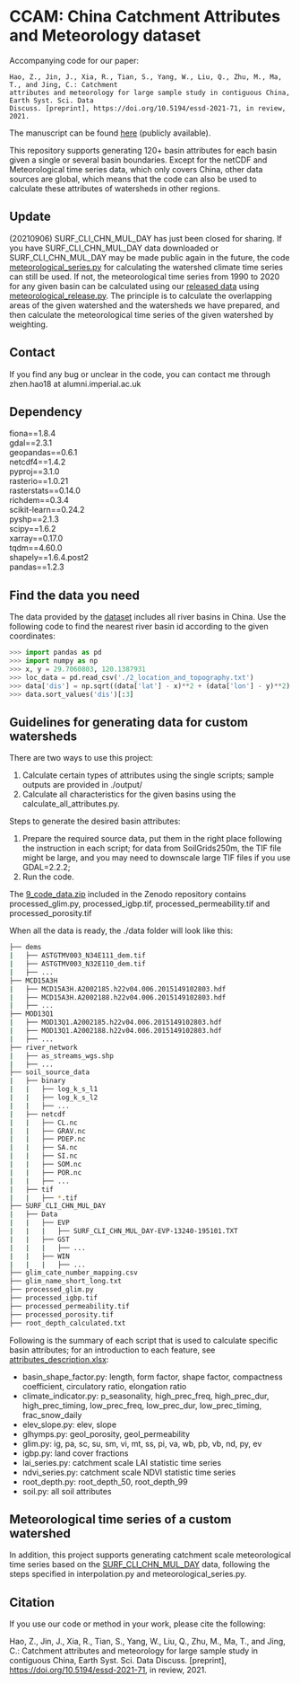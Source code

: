 # CCAM: China Catchment Attributes and Meteorology dataset

Accompanying code for our paper:

```
Hao, Z., Jin, J., Xia, R., Tian, S., Yang, W., Liu, Q., Zhu, M., Ma, T., and Jing, C.: Catchment 
attributes and meteorology for large sample study in contiguous China, Earth Syst. Sci. Data 
Discuss. [preprint], https://doi.org/10.5194/essd-2021-71, in review, 2021.
```

The manuscript can be found [here](https://essd.copernicus.org/preprints/essd-2021-71/essd-2021-71.pdf) (publicly available).

This repository supports generating 120+ basin attributes for each basin given a single or several basin boundaries. Except for the netCDF and Meteorological time series data, which only covers China, other data sources are global, which means that the code can also be used to calculate these attributes of watersheds in other regions.

## Update
(20210906) SURF_CLI_CHN_MUL_DAY has just been closed for sharing. If you have SURF_CLI_CHN_MUL_DAY data downloaded or SURF_CLI_CHN_MUL_DAY may be made public again in the future, the code [meteorological_series.py](https://github.com/haozhen315/CCAM-China-Catchment-Attributes-and-Meteorology-dataset/blob/main/meteorological_series.py) for calculating the watershed climate time series can still be used. If not, the meteorological time series from 1990 to 2020 for any given basin can be calculated using our [released data](https://zenodo.org/record/5137288) using [meteorological_release.py](https://github.com/haozhen315/CCAM-China-Catchment-Attributes-and-Meteorology-dataset/blob/main/meteorological_release.py). The principle is to calculate the overlapping areas of the given watershed and the watersheds we have prepared, and then calculate the meteorological time series of the given watershed by weighting. 

## Contact
If you find any bug or unclear in the code, you can contact me through zhen.hao18 at alumni.imperial.ac.uk

## Dependency
fiona==1.8.4<br/>
gdal==2.3.1<br/>
geopandas==0.6.1<br/>
netcdf4==1.4.2<br/>
pyproj==3.1.0<br/>
rasterio==1.0.21<br/>
rasterstats==0.14.0<br/>
richdem==0.3.4<br/>
scikit-learn==0.24.2<br/>
pyshp==2.1.3<br/>
scipy==1.6.2<br/>
xarray==0.17.0<br/>
tqdm==4.60.0<br/>
shapely==1.6.4.post2<br/>
pandas==1.2.3

## Find the data you need
The data provided by the [dataset](https://zenodo.org/record/5092162#.YPVcpuhLhPY) includes all river basins in China. Use the following code to find the nearest river basin id according to the given coordinates:
```python
>>> import pandas as pd
>>> import numpy as np
>>> x, y = 29.7060803, 120.1387931
>>> loc_data = pd.read_csv('./2_location_and_topography.txt')
>>> data['dis'] = np.sqrt((data['lat'] - x)**2 + (data['lon'] - y)**2)
>>> data.sort_values('dis')[:3]
```

## Guidelines for generating data for custom watersheds
There are two ways to use this project:
1. Calculate certain types of attributes using the single scripts; sample outputs are provided in ./output/
2. Calculate all characteristics for the given basins using the calculate_all_attributes.py.


Steps to generate the desired basin attributes:
1. Prepare the required source data, put them in the right place following the instruction in each script; for data from SoilGrids250m, the TIF file might be large, and you may need to downscale large TIF files if you use GDAL=2.2.2;
2. Run the code.

The [9_code_data.zip](https://zenodo.org/record/5137288/files/9_code_data.zip?download=1) included in the Zenodo repository contains processed_glim.py, processed_igbp.tif, processed_permeability.tif and processed_porosity.tif

When all the data is ready, the ./data folder will look like this:
```bash
├── dems
|   ├── ASTGTMV003_N34E111_dem.tif
|   ├── ASTGTMV003_N32E110_dem.tif
|   ├── ...
├── MCD15A3H
|   ├── MCD15A3H.A2002185.h22v04.006.2015149102803.hdf
|   ├── MCD15A3H.A2002188.h22v04.006.2015149102803.hdf
|   ├── ...
├── MOD13Q1
|   ├── MOD13Q1.A2002185.h22v04.006.2015149102803.hdf
|   ├── MOD13Q1.A2002188.h22v04.006.2015149102803.hdf
|   ├── ...
├── river_network
|   ├── as_streams_wgs.shp
|   ├── ...
├── soil_source_data
|   ├── binary
|   |   ├── log_k_s_l1
|   |   ├── log_k_s_l2
|   |   ├── ...
|   ├── netcdf 
|   |   ├── CL.nc
|   |   ├── GRAV.nc
|   |   ├── PDEP.nc
|   |   ├── SA.nc
|   |   ├── SI.nc
|   |   ├── SOM.nc
|   |   ├── POR.nc
|   |   ├── ...
|   ├── tif 
|   |   ├── *.tif
├── SURF_CLI_CHN_MUL_DAY
|   ├── Data
|   |   ├── EVP
|   |   |   ├── SURF_CLI_CHN_MUL_DAY-EVP-13240-195101.TXT
|   |   ├── GST
|   |   |   ├── ...
|   |   ├── WIN
|   |   |   ├── ...
├── glim_cate_number_mapping.csv
├── glim_name_short_long.txt
├── processed_glim.py
├── processed_igbp.tif
├── processed_permeability.tif
├── processed_porosity.tif
├── root_depth_calculated.txt
```

Following is the summary of each script that is used to calculate specific basin attributes; for an introduction to each feature, see [attributes_description.xlsx](https://github.com/haozhen315/BACC-Basin-Attributes-dataset-for-Contiguous-China/raw/main/attributes_description.xlsx):
- basin_shape_factor.py: length, form factor, shape factor, compactness coefficient, circulatory ratio, elongation ratio	 
- climate_indicator.py: p_seasonality, high_prec_freq, high_prec_dur, high_prec_timing, low_prec_freq, low_prec_dur, low_prec_timing, frac_snow_daily	   
- elev_slope.py: elev, slope
- glhymps.py: geol_porosity, geol_permeability
- glim.py: ig, pa, sc, su, sm, vi, mt, ss, pi, va, wb, pb, vb, nd, py, ev	   
- igbp.py: land cover fractions
- lai_series.py: catchment scale LAI statistic time series
- ndvi_series.py: catchment scale NDVI statistic time series
- root_depth.py: root_depth_50, root_depth_99  
- soil.py: all soil attributes


## Meteorological time series of a custom watershed
In addition, this project supports generating catchment scale meteorological time series based on the [SURF_CLI_CHN_MUL_DAY](https://data.cma.cn/data/cdcdetail/dataCode/SURF_CLI_CHN_MUL_DAY_V3.0.html) data, following the steps specified in interpolation.py and meteorological_series.py.


## Citation
If you use our code or method in your work, please cite the following:

Hao, Z., Jin, J., Xia, R., Tian, S., Yang, W., Liu, Q., Zhu, M., Ma, T., and Jing, C.: Catchment attributes and meteorology for large sample study in contiguous China, Earth Syst. Sci. Data Discuss. [preprint], https://doi.org/10.5194/essd-2021-71, in review, 2021.
